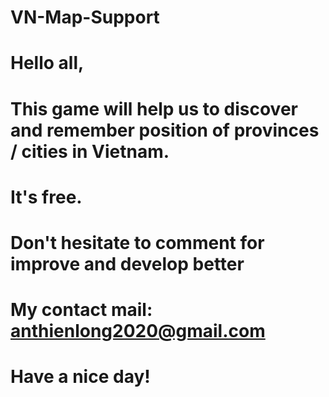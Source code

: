# VN-Map-Support
# Hello all,
# This game will help us to discover and remember position of provinces / cities in Vietnam.
# It's free.
# Don't hesitate to comment for improve and develop better
# My contact mail: anthienlong2020@gmail.com
# Have a nice day!
